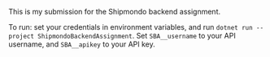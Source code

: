 This is my submission for the Shipmondo backend assignment.

To run: set your credentials in environment variables, and run `dotnet run --project ShipmondoBackendAssignment`. Set `SBA__username` to your API username, and `SBA__apikey` to your API key.